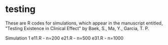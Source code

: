 # testing

These are R codes for simulations, which appear in the manuscript entitled, "Testing Existence in Clinical Effect" by Baek, S., Ma, Y., Garcia, T. P. 

Simulation 1
e11.R - n=200
e21.R - n=500
e31.R - n=1000

